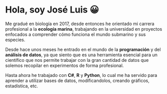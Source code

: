 # Hola, soy José Luis 😀

Me gradué en biología en 2017, desde entonces he orientado mi carrera profesional a la **ecología marina**, trabajando en la universidad en proyectos enfocados a comprender cómo funciona el mundo submarino y sus especies.

Desde hace unos meses he entrado en el mundo de la **programación** y del **análisis de datos**, ya que siento que es una herramienta esencial para un científico que nos permite trabajar con la gran cantidad de datos que solemos recopilar en experimentos de forma profesional.

Hasta ahora he trabajado con **C#**, **R** y **Python**, lo cual me ha servido para aprender a utilizar bases de datos, modificandolos, creando gráficos, estadística, etc.


